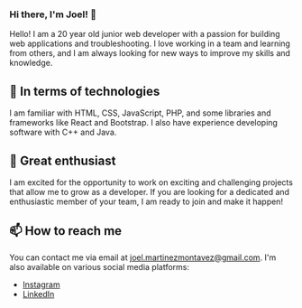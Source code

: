 ### Hi there, I'm Joel! 👋

Hello! I am a 20 year old junior web developer with a passion for building web applications and troubleshooting. I love working in a team and learning from others, and I am always looking for new ways to improve my skills and knowledge.

## 🔭 In terms of technologies 

I am familiar with HTML, CSS, JavaScript, PHP, and some libraries and frameworks like React and Bootstrap. I also have experience developing software with C++ and Java.

## 🌱 Great enthusiast

I am excited for the opportunity to work on exciting and challenging projects that allow me to grow as a developer. If you are looking for a dedicated and enthusiastic member of your team, I am ready to join and make it happen!

## 📫 How to reach me

You can contact me via email at joel.martinezmontavez@gmail.com. I'm also available on various social media platforms:

- [Instagram](https://instagram.com/znk.hh)
- [LinkedIn](https://www.linkedin.com/in/joel-mart%C3%ADnez-8188031b8/)
<!-- 
- 🌱 I’m currently learning
- 🔭 I’m currently working on
- 👯 I’m looking to collaborate on ...
- 🤔 I’m looking for help with ...
- 💬 Ask me about ...
- 📫 How to reach me: ...
- 😄 Pronouns: ...
- ⚡ Fun fact: ...
-->

